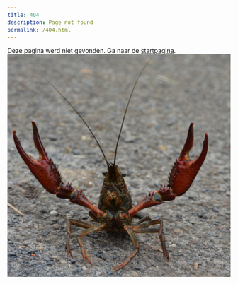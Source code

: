 ```yaml
---
title: 404
description: Page not found
permalink: /404.html
---
```


Deze pagina werd niet gevonden. Ga naar de [startpagina](/).
![alt text](/assets/images/p-clarkii-404.jpg) 